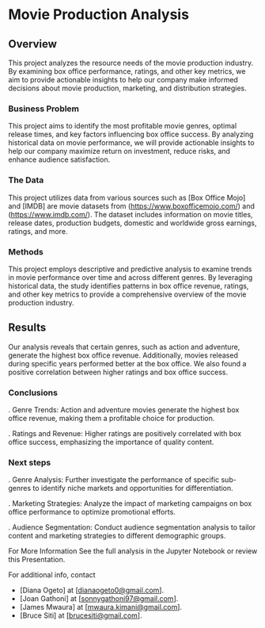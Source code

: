 # Movie Production Analysis

## Overview

This project analyzes the resource needs of the movie production industry. By examining box office performance, ratings, and other key metrics, we aim to provide actionable insights to help our company make informed decisions about movie production, marketing, and distribution strategies.
### Business Problem

This project aims to identify the most profitable movie genres, optimal release times, and key factors influencing box office success. By analyzing historical data on movie performance, we will provide actionable insights to help our company maximize return on investment, reduce risks, and enhance audience satisfaction.
### The Data

This project utilizes data from various sources such as  [Box Office Mojo] and [IMDB]  are movie datasets from (https://www.boxofficemojo.com/) and (https://www.imdb.com/).  The dataset includes information on movie titles, release dates, production budgets, domestic and worldwide gross earnings, ratings, and more.


### Methods

This project employs descriptive and predictive analysis to examine trends in movie performance over time and across different genres. By leveraging historical data, the study identifies patterns in box office revenue, ratings, and other key metrics to provide a comprehensive overview of the movie production industry.


## Results

Our analysis reveals that certain genres, such as action and adventure, generate the highest box office revenue. Additionally, movies released during specific years performed better at the box office. We also found a positive correlation between higher ratings and box office success.

### Conclusions

. Genre Trends: Action and adventure movies generate the highest box office revenue, making them a profitable choice for production.

. Ratings and Revenue: Higher ratings are positively correlated with box office success, emphasizing the importance of quality content.

### Next steps

. Genre Analysis: Further investigate the performance of specific sub-genres to identify niche markets and opportunities for differentiation.

. Marketing Strategies: Analyze the impact of marketing campaigns on box office performance to optimize promotional efforts.

. Audience Segmentation: Conduct audience segmentation analysis to tailor content and marketing strategies to different demographic groups.



For More Information
See the full analysis in the Jupyter Notebook or review this Presentation.

For additional info, contact 
* [Diana Ogeto] at [dianaogeto0@gmail.com].
* [Joan Gathoni] at [sonnygathoni97@gmail.com].
* [James Mwaura] at [mwaura.kimani@gmail.com].
* [Bruce Siti]  at [brucesiti@gmail.com].


